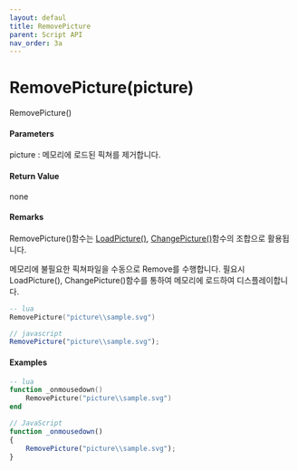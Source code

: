 ```yaml
---
layout: defaul
title: RemovePicture
parent: Script API
nav_order: 3a
---
```


# RemovePicture\(picture\)

RemovePicture\(\)

#### Parameters

picture : 메모리에 로드된 픽쳐를 제거합니다.

#### Return Value

none

#### Remarks

RemovePicture\(\)함수는 [LoadPicture\(\)](/ScriptAPI\LoadPicture.html), [ChangePicture\(\)](/ScriptAPI\ChangePicture.html)함수의 조합으로 활용됩니다.

메모리에 불필요한 픽쳐파일을 수동으로 Remove를 수행합니다. 필요시 LoadPicture\(\), ChangePicture\(\)함수를 통하여 메모리에 로드하여 디스플레이합니다.

```lua
-- lua
RemovePicture("picture\\sample.svg")
```

```js
// javascript
RemovePicture("picture\\sample.svg");
```

#### 

#### Examples

```lua
-- lua
function _onmousedown()
    RemovePicture("picture\\sample.svg")
end
```

```js
// JavaScript
function _onmousedown()
{    
    RemovePicture("picture\\sample.svg");
}
```



